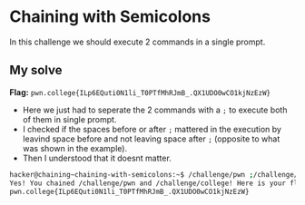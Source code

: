 # Chaining with Semicolons
In this challenge we should execute 2 commands in a single prompt.

## My solve
**Flag:** `pwn.college{ILp6EQuti0N1li_T0PTfMhRJmB_.QX1UDO0wCO1kjNzEzW}`

- Here we just had to seperate the 2 commands with a `;` to execute both of them in  single prompt.
- I checked if the spaces before or after `;` mattered in the execution by leavind space before and not leaving space after `;` (opposite to what was shown in the example).
- Then I understood that it doesnt matter.

```bash
hacker@chaining~chaining-with-semicolons:~$ /challenge/pwn ;/challenge/college 
Yes! You chained /challenge/pwn and /challenge/college! Here is your flag:
pwn.college{ILp6EQuti0N1li_T0PTfMhRJmB_.QX1UDO0wCO1kjNzEzW}
```
